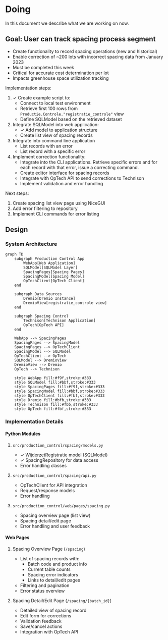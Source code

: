 # Doing

In this document we describe what we are working on now.

## Goal: User can track spacing process segment

- Create functionality to record spacing operations (new and historical)
- Enable correction of ~200 lots with incorrect spacing data from January 2023
- Must be completed this week
- Critical for accurate cost determination per lot
- Impacts greenhouse space utilization tracking

Implementation steps:

1. ✓ Create example script to:
   - Connect to local test environment
   - Retrieve first 100 rows from `Productie.Controle."registratie_controle"` view
   - Define SQLModel based on the retrieved dataset
1. Integrate SQLModel into web application:
   - ✓ Add model to application structure
   - Create list view of spacing records
1. Integrate into command line application
   - List records with an error
   - List record with a specific error
1. Implement correction functionality:
   - Integrate into the CLI applications. Retrieve specific errors and for each record with that error, issue a correcting command.
   - Create editor interface for spacing records
   - Integrate with OpTech API to send corrections to Technison
   - Implement validation and error handling

Next steps:
1. Create spacing list view page using NiceGUI
2. Add error filtering to repository
3. Implement CLI commands for error listing

## Design

### System Architecture

```mermaid
graph TD
    subgraph Production Control App
        WebApp[Web Application]
        SQLModel[SQLModel Layer]
        SpacingPages[Spacing Pages]
        SpacingModel[Spacing Model]
        OpTechClient[OpTech Client]
    end
    
    subgraph Data Sources
        Dremio[Dremio Instance]
        DremioView[registratie_controle view]
    end
    
    subgraph Spacing Control
        Technison[Technison Application]
        OpTech[OpTech API]
    end

    WebApp --> SpacingPages
    SpacingPages --> SpacingModel
    SpacingPages --> OpTechClient
    SpacingModel --> SQLModel
    OpTechClient --> OpTech
    SQLModel --> DremioView
    DremioView --> Dremio
    OpTech --> Technison

    style WebApp fill:#f9f,stroke:#333
    style SQLModel fill:#bbf,stroke:#333
    style SpacingPages fill:#f9f,stroke:#333
    style SpacingModel fill:#bbf,stroke:#333
    style OpTechClient fill:#fbf,stroke:#333
    style Dremio fill:#bfb,stroke:#333
    style Technison fill:#fbb,stroke:#333
    style OpTech fill:#fbf,stroke:#333
```

### Implementation Details

#### Python Modules

1. `src/production_control/spacing/models.py`
   - ✓ WijderzetRegistratie model (SQLModel)
   - ✓ SpacingRepository for data access
   - Error handling classes

2. `src/production_control/spacing/api.py`
   - OpTechClient for API integration
   - Request/response models
   - Error handling

3. `src/production_control/web/pages/spacing.py`
   - Spacing overview page (list view)
   - Spacing detail/edit page
   - Error handling and user feedback

#### Web Pages

1. Spacing Overview Page (`/spacing`)
   - List of spacing records with:
     - Batch code and product info
     - Current table counts
     - Spacing error indicators
     - Links to detail/edit pages
   - Filtering and pagination
   - Error status overview

2. Spacing Detail/Edit Page (`/spacing/{batch_id}`)
   - Detailed view of spacing record
   - Edit form for corrections
   - Validation feedback
   - Save/cancel actions
   - Integration with OpTech API
